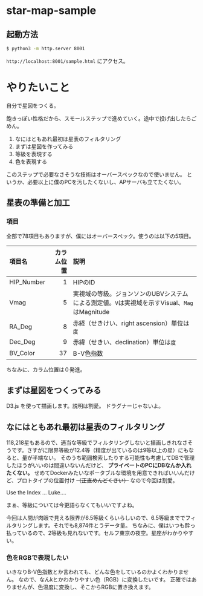 # star-map-sample


## 起動方法
```bash
$ python3 -m http.server 8001
```

`http://localhost:8001/sample.html` にアクセス。


# やりたいこと
自分で星図をつくる。

飽きっぽい性格だから、スモールステップで進めていく。途中で投げ出したらごめん。

1. なにはともあれ最初は星表のフィルタリング
2. まずは星図を作ってみる
3. 等級を表現する
4. 色を表現する

このステップで必要なさそうな技術はオーバースペックなので使いません。
というか、必要以上に僕のPCを汚したくないし、APサーバも立てたくない。

## 星表の準備と加工
### 項目
全部で78項目もありますが、僕にはオーバースペック。使うのは以下の5項目。

| 項目名     | カラム位置 | 説明                                                                    |
|:-----------|--------:|:------------------------------------------------------------------------|
| HIP_Number |       1 | HIPのID                                                                  |
| Vmag       |       5 | 実視域の等級。ジョンソンのUBVシステムによる測定値。`V`は実視域を示すVisual、`Mag`はMagnitude |
| RA_Deg     |       8 | 赤経（せきけい、right ascension）単位は`度`                                     |
| Dec_Deg    |       9 | 赤緯（せきい、declination）単位は`度`                                          |
| BV_Color   |      37 | B-V色指数                                                               |

ちなみに、カラム位置は０発進。

## まずは星図をつくってみる
D3.js を使って描画します。説明は割愛。
ドラグナーじゃないよ。

## なにはともあれ最初は星表のフィルタリング
118,218星もあるので、適当な等級でフィルタリングしないと描画しきれなさそうです。さすがに限界等級が12.4等（精度が出ているのは9等以上の星）にもなると、量が半端ない。
そのうち範囲検索したりする可能性も考慮してDBで管理したほうがいいのは間違いないんだけど、 **プライベートのPCにDBなんか入れたくない。** 
せめてDockerみたいなポータブルな環境を用意できればいいんだけど、プロトタイプの位置付け ~~（正直めんどくさい）~~ なので今回は割愛。

Use the Index ... Luke....

まぁ、等級については今更語らなくてもいいですよね。

今回は人間が肉眼で見える限界が6.5等級くらいらしいので、6.5等級まででフィルタリングします。それでも8,874件とうデータ量。
ちなみに、僕はいつも酔っ払っているので、2等級も見れないです。セルフ東京の夜空。星座がわかりやすい。

### 色をRGBで表現したい
いきなりB-V色指数とか言われても、どんな色をしているのかよくわかりません。
なので、なんkとかわかりやすい色（RGB）に変換したいです。
正確ではありませんが、色温度に変換し、そこからRGBに置き換えます。

## 
